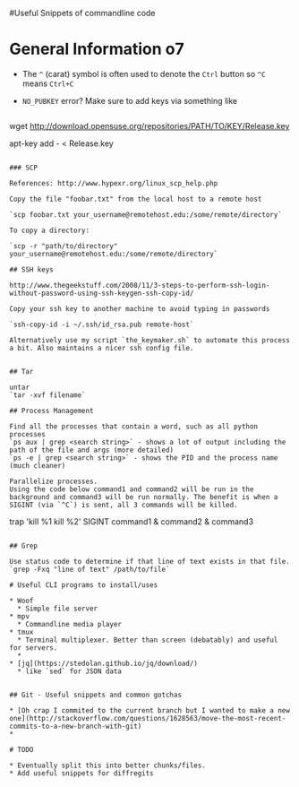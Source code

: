 #Useful Snippets of commandline code

# General Information o7

* The `^` (carat) symbol is often used to denote the `Ctrl` button so `^C` means `Ctrl+C`
* `NO_PUBKEY` error? Make sure to add keys via something like 
  
  ```bash
wget http://download.opensuse.org/repositories/PATH/TO/KEY/Release.key

apt-key add - < Release.key
```

### SCP

References: http://www.hypexr.org/linux_scp_help.php

Copy the file "foobar.txt" from the local host to a remote host

`scp foobar.txt your_username@remotehost.edu:/some/remote/directory`

To copy a directory:

`scp -r "path/to/directory" your_username@remotehost.edu:/some/remote/directory`

## SSH keys

http://www.thegeekstuff.com/2008/11/3-steps-to-perform-ssh-login-without-password-using-ssh-keygen-ssh-copy-id/

Copy your ssh key to another machine to avoid typing in passwords

`ssh-copy-id -i ~/.ssh/id_rsa.pub remote-host`

Alternatively use my script `the_keymaker.sh` to automate this process a bit. Also maintains a nicer ssh config file.


## Tar

untar
`tar -xvf filename`

## Process Management

Find all the processes that contain a word, such as all python processes
`ps aux | grep <search string>` - shows a lot of output including the path of the file and args (more detailed)
`ps -e | grep <search string>` - shows the PID and the process name (much cleaner)

Parallelize processes.
Using the code below command1 and command2 will be run in the background and command3 will be run normally. The benefit is when a SIGINT (via `^C`) is sent, all 3 commands will be killed.
```
trap 'kill %1 kill %2' SIGINT
command1 & command2 & command3
```

## Grep

Use status code to determine if that line of text exists in that file.
`grep -Fxq "line of text" /path/to/file` 

# Useful CLI programs to install/uses

* Woof
  * Simple file server
* mpv
  * Commandline media player
* tmux
  * Terminal multiplexer. Better than screen (debatably) and useful for servers.
  * 
* [jq](https://stedolan.github.io/jq/download/)
  * like `sed` for JSON data
  

## Git - Useful snippets and common gotchas

* [Oh crap I commited to the current branch but I wanted to make a new one](http://stackoverflow.com/questions/1628563/move-the-most-recent-commits-to-a-new-branch-with-git)
* 

# TODO

* Eventually split this into better chunks/files.
* Add useful snippets for diffregits

